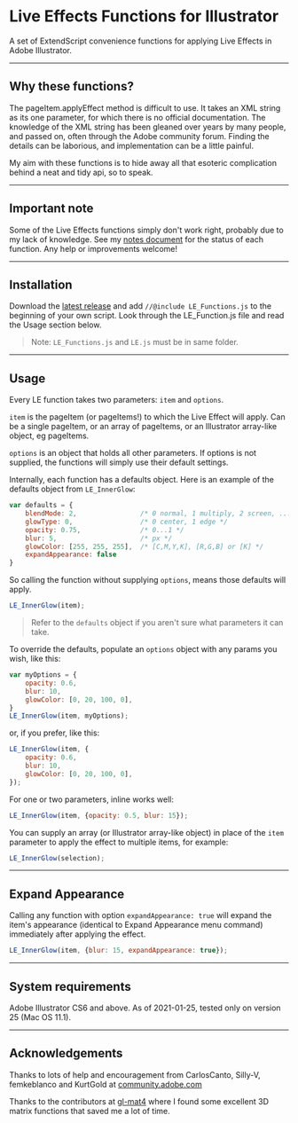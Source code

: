 # Live Effects Functions for Illustrator

A set of ExtendScript convenience functions for applying Live Effects in Adobe Illustrator.

---

## Why these functions?

The pageItem.applyEffect method is difficult to use. It takes an XML string as its one parameter, for which there is no official documentation. The knowledge of the XML string has been gleaned over years by many people, and passed on, often through the Adobe community forum. Finding the details can be laborious, and implementation can be a little painful.

My aim with these functions is to hide away all that esoteric complication behind a neat and tidy api, so to speak.

---

## Important note

Some of the Live Effects functions simply don't work right, probably due to my lack of knowledge. See my [notes document](https://mark1bean.github.io/live-effect-functions-for-illustrator/) for the status of each function. Any help or improvements welcome!

---

## Installation

Download the [latest release](https://github.com/mark1bean/live-effect-functions-for-illustrator/releases/latest/download/live-effect-functions-for-illustrator.zip) and add `//@include LE_Functions.js` to the beginning of your own script. Look through the LE_Function.js file and read the Usage section below.

> Note: `LE_Functions.js` and `LE.js` must be in same folder.

---

## Usage

Every LE function takes two parameters: `item` and `options`.

`item` is the pageItem (or pageItems!) to which the Live Effect will apply. Can be a single pageItem, or an array of pageItems, or an Illustrator array-like object, eg pageItems.

`options` is an object that holds all other parameters. If options is not supplied, the functions will simply use their default settings.

Internally, each function has a defaults object. Here is an example of the defaults object from `LE_InnerGlow`:

```javascript
var defaults = {
    blendMode: 2,                /* 0 normal, 1 multiply, 2 screen, ... */
    glowType: 0,                 /* 0 center, 1 edge */
    opacity: 0.75,               /* 0...1 */
    blur: 5,                     /* px */
    glowColor: [255, 255, 255],  /* [C,M,Y,K], [R,G,B] or [K] */
    expandAppearance: false
}
```

So calling the function without supplying `options`, means those defaults will apply.

```javascript
LE_InnerGlow(item);
```

> Refer to the `defaults` object if you aren't sure what parameters it can take.

To override the defaults, populate an `options` object with any params you wish, like this:

```javascript
var myOptions = {
    opacity: 0.6,
    blur: 10,
    glowColor: [0, 20, 100, 0],
}
LE_InnerGlow(item, myOptions);
```

or, if you prefer, like this:

```javascript
LE_InnerGlow(item, {
    opacity: 0.6,
    blur: 10,
    glowColor: [0, 20, 100, 0],
});
```

For one or two parameters, inline works well:

```javascript
LE_InnerGlow(item, {opacity: 0.5, blur: 15});
```

You can supply an array (or Illustrator array-like object) in place of the `item` parameter to apply the effect to multiple items, for example:

```javascript
LE_InnerGlow(selection);
```

---

## Expand Appearance

Calling any function with option `expandAppearance: true` will expand the item's appearance (identical to Expand Appearance menu command) immediately after applying the effect.

```javascript
LE_InnerGlow(item, {blur: 15, expandAppearance: true});
```

---

## System requirements

Adobe Illustrator CS6 and above. As of 2021-01-25, tested only on version 25 (Mac OS 11.1).

---

## Acknowledgements

Thanks to lots of help and encouragement from CarlosCanto, Silly-V, femkeblanco and KurtGold at [community.adobe.com](https://community.adobe.com)

Thanks to the contributors at [gl-mat4](https://github.com/stackgl/gl-mat4) where I found some excellent 3D matrix functions that saved me a lot of time.

